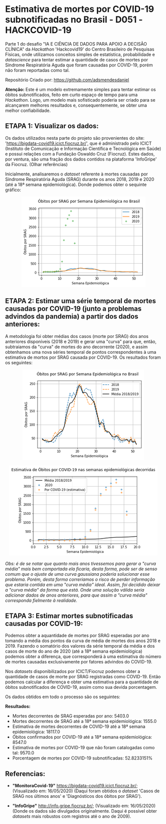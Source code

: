 # Estimativa de mortes por COVID-19 subnotificadas no Brasil - D051 -HACKCOVID-19

  Parte 1 do desafio "IA E CIÊNCIA DE DADOS PARA APOIO A DECISÃO CLÍNICA" da *Hackathon* 'Hackcovid19' do Centro Brasileiro de Pesquisas Físicas, onde utilizamos conceitos simples de estatística, probabilidade e *datascience* para tentar estimar a quantidade de casos de mortes por Síndrome Respiratória Aguda que foram causadas por COVID-19, porém não foram reportadas como tal.

Repositório Criado por: https://github.com/adsmendesdaniel

**Atenção:** Este é um modelo extremamente simples para tentar estimar os óbitos subnotificados, feito em curto espaço de tempo para uma *Hackathon*. Logo, um modelo mais sofisticado poderia ser criado para se alcançarem melhores resultados e, consequentemente, se obter uma melhor confiabilidade.

## ETAPA 1: Visualizar os dados:

  Os dados utilizados nesta parte do projeto são provenientes do site: 'https://bigdata-covid19.icict.fiocruz.br/', que é administrado pelo ICICT (Instituto de Comunicação e Informação Científica e Tecnológica em Saúde) e possui relações com a Fundação Oswaldo Cruz (Fiocruz). Estes dados, por ventura, são uma fração dos dados contidos na plataforma 'InfoGripe' da Fiocruz. (Olhar referências)
  
  Inicialmente, analisaremos o *dataset* referente à mortes causadas por Síndrome Respiratória Aguda (SRAG) durante os anos 2018, 2019 e 2020 (até a 18ª semana epidemiológica). Donde podemos obter o sequinte gráfico:
  
  <p align="center">
  <img src="obitos_srag_semana_epidemiologica_brasil.png" align=middle/>
  </p>
  
## ETAPA 2: Estimar uma série temporal de mortes causadas por COVID-19 (junto a problemas advindos da pandemia) a partir dos dados anteriores:

  A metodologia foi obter médias dos casos (morte por SRAG) dos anos anteriores disponíveis (2018 e 2019) e gerar uma "curva" para que, então, subtraiamos da "curva" de mortes do ano decorrente (2020), e assim obtenhamos uma nova séries temporal de pontos correspondentes à uma estimativa de mortos por SRAG causada por COVID-19. Os resultados foram os seguintes:

  <p align="center">
  <img src="obitos_srag_semana_epidemiologica_brasil_media.png" align=middle/>
  </p>
  
  <p align="center">
  <img src="estimativa_obitos_covid_19.png" align=middle/>
  </p>

  *Obs: é de se notar que quanto mais anos tivessemos para gerar a "curva média" mais bem comportada ela ficaria, desta forma, pode ser de senso comum que o ajuste de uma curva gaussiana poderia solucionar esse problema. Porém, desta forma correriamos o risco de perder informação que estaria contida em uma "curva média" ideal. Assim, foi decidido deixar a "curva média" da forma que está. Onde uma solução válida seria adicionar dados de anos anteriores, para que assim a "curva média" corresponda fielmente à realidade.*

## ETAPA 3: Estimar mortes subnotificadas causadas por COVID-19:

  Podemos obter a aquantidade de mortes por SRAG esperadas por ano tomando a média dos pontos da curva de média de mortes dos anos 2018 e 2019. Fazendo o somatório dos valores da série temporal da média e dos casos de morte do ano de 2020 (até a 18ª semana epidemiológica) podemos obter a diferença, que corresponderá à uma estimativa do número de mortes causadas exclusivamente por fatores advindos do COVID-19.
  
  Nos *datasets* disponibilizados por ICICT/Fiocruz podemos obter a quantidade de casos de morte por SRAG registradas como COVID-19. Então podemos calcular a diferença e obter uma estimativa para a quantidade de óbitos subnotificados de COVID-19, assim como sua devida porcentagem.
  
  Os dados obtidos em todo o processo são os seguintes:
  
  **Resultados:**
  
  - Mortes decorrentes de SRAG esperadas por ano: 5403.0 
  - Mortes decorrentes de SRAG até a 18ª semana epidemiológica: 1555.0 
  - Estimativa de mortes decorrentes de COVID-19 até a 18ª semana epidemiológica: 18117.0 
  - Óbitos confirmados por COVID-19 até a 18ª semana epidemiológica: 8547.0
  - Estimativa de mortes por COVID-19 que não foram catalogadas como tal: 9570.0
  - Porcentagem de mortes por COVID-19 subnotificadas: 52.8233151% 
  
## Referencias:

* **"MonitoraCovid-19"** https://bigdata-covid19.icict.fiocruz.br/; (Visualizado em: 16/05/2020) (Daqui foram obtidos o *dataset* 'Casos de SRAG nos últimos anos' e 'Diagnósticos dos óbitos por SRAG').

* **"InfoGripe"** http://info.gripe.fiocruz.br/; (Visualizado em: 16/05/2020) (Donde os dados são divulgados originalmente. Daqui é possível obter *datasets* mais robustos com registros até o ano de 2009).
